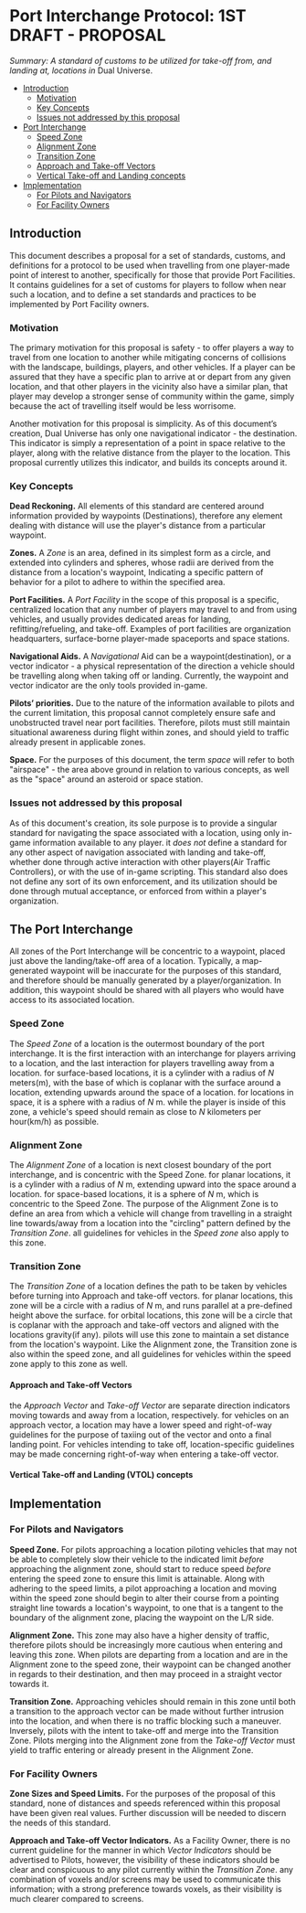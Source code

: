 # Port Interchange Protocol: 1ST DRAFT - PROPOSAL

*Summary: A standard of customs to be utilized for take-off from, and landing at, locations in* Dual Universe.

- [Introduction](#introduction)
  - [Motivation](#motivation)
  - [Key Concepts](#key-concepts)
  - [Issues not addressed by this proposal](#issues-not-addressed-by-this-proposal)
- [Port Interchange](#the-port-interchange)
  - [Speed Zone](#speed-zone)
  - [Alignment Zone](#alignment-zone)
  - [Transition Zone](#transition-zone)
  - [Approach and Take-off Vectors](#approach-and-take-off-vectors)
  - [Vertical Take-off and Landing concepts](#vertical-take-off-and-landing-vtol-concepts)
- [Implementation](#implementation)
  - [For Pilots and Navigators](#for-pilots-and-navigators)
  - [For Facility Owners](#for-facility-owners)


## Introduction
This document describes a proposal for a set of standards, customs, and definitions for a protocol to be used when travelling from one player-made point of interest to another, specifically for those that provide Port Facilities.  It contains guidelines for a set of customs for players to follow when near such a location, and to define a set standards and practices to be implemented by Port Facility owners.

### Motivation
The primary motivation for this proposal is safety - to offer players a way to travel from one location to another while mitigating concerns of collisions with the landscape, buildings, players, and other vehicles.  If a player can be assured that they have a specific plan to arrive at or depart from any given location, and that other players in the vicinity also have a similar plan, that player may develop a stronger sense of community within the game, simply because the act of travelling itself would be less worrisome.

Another motivation for this proposal is simplicity.  As of this document’s creation, Dual Universe has only one navigational indicator - the destination.  This indicator is simply a representation of a point in space relative to the player, along with the relative distance from the player to the location.  This proposal currently utilizes this indicator, and builds its concepts around it.

### Key Concepts
**Dead Reckoning.**  All elements of this standard are centered around information provided by waypoints (Destinations), therefore any element dealing with distance will use the player's distance from a particular waypoint.

**Zones.**  A *Zone* is an area, defined in its simplest form as a circle, and extended into cylinders and spheres, whose radii are derived from the distance from a location's waypoint,  Indicating a specific pattern of behavior for a pilot to adhere to within the specified area.

**Port Facilities.**  A *Port Facility* in the scope of this proposal is a specific, centralized location that any number of players may travel to and from using vehicles, and usually provides dedicated areas for landing, refitting/refueling, and take-off.  Examples of port facilities are organization headquarters, surface-borne player-made spaceports and space stations.

**Navigational Aids.**  A *Navigational* Aid can be a waypoint(destination), or a vector indicator - a physical representation of the direction a vehicle should be travelling along when taking off or landing.  Currently, the waypoint and vector indicator are the only tools provided in-game.

**Pilots’ priorities.**  Due to the nature of the information available to pilots and the current limitation, this proposal cannot completely ensure safe and unobstructed travel near port facilities.  Therefore, pilots must still maintain situational awareness during flight within zones, and should yield to traffic already present in applicable zones.

**Space.**  For the purposes of this document, the term *space* will refer to both "airspace" - the area above ground in relation to various concepts, as well as the "space" around an asteroid or space station.

### Issues not addressed by this proposal
As of this document's creation, its sole purpose is to provide a singular standard for navigating the space associated with a location, using only in-game information available to any player.  it *does not* define a standard for any other aspect of navigation associated with landing and take-off, whether done through active interaction with other players(Air Traffic Controllers), or with the use of in-game scripting.  This standard also does not define any sort of its own enforcement,  and its utilization should be done through mutual acceptance, or enforced from within a player's organization.

## The Port Interchange
All zones of the Port Interchange will be concentric to a waypoint, placed just above the landing/take-off area of a location.  Typically, a map-generated waypoint will be inaccurate for the purposes of this standard, and therefore should be manually generated by a player/organization.  In addition, this waypoint should be shared with all players who would have access to its associated location.

### Speed Zone
The *Speed Zone* of a location is the outermost boundary of the port interchange.  It is the first interaction with an interchange for players arriving to a location, and the last interaction for players travelling away from a location.  for surface-based locations, it is a cylinder with a radius of *N* meters(m), with the base of which is coplanar with the surface around a location, extending upwards around the space of a location. for locations in space, it is a sphere with a radius of *N* m.  while the player is inside of this zone, a vehicle's speed should remain as close to *N* kilometers per hour(km/h) as possible.

### Alignment Zone
The *Alignment Zone* of a location is next closest boundary of the port interchange, and is concentric with the Speed Zone.  for planar locations, it is a cylinder with a radius of *N* m, extending upward into the space around a location.  for space-based locations, it is a sphere of *N* m, which is concentric to the Speed Zone.  The purpose of the Alignment Zone is to define an area from which a vehicle will change from travelling in a straight line towards/away from a location into the "circling" pattern defined by the *Transition Zone*.  all guidelines for vehicles in the *Speed zone* also apply to this zone.

### Transition Zone
The *Transition Zone* of a location defines the path to be taken by vehicles before turning into Approach and take-off vectors.  for planar locations, this zone will be a circle with a radius of *N* m, and runs parallel at a pre-defined height above the surface.  for orbital locations, this zone will be a circle that is coplanar with the approach and take-off vectors and aligned with the locations gravity(if any).  pilots will use this zone to maintain a set distance from the location's waypoint.  Like the Alignment zone, the Transition zone is also within the speed zone, and all guidelines for vehicles within the speed zone apply to this zone as well.

#### Approach and Take-off Vectors
the *Approach Vector* and *Take-off Vector* are separate direction indicators moving towards and away from a location, respectively.  for vehicles on an approach vector, a location may have a lower speed and right-of-way guidelines for the purpose of taxiing out of the vector and onto a final landing point.  For vehicles intending to take off,  location-specific guidelines may be made concerning right-of-way when entering a take-off vector.

#### Vertical Take-off and Landing (VTOL) concepts

## Implementation

### For Pilots and Navigators
**Speed Zone.**  For pilots approaching a location piloting vehicles that may not be able to completely slow their vehicle to the indicated limit *before* approaching the alignment zone, should start to reduce speed *before* entering the speed zone to ensure this limit is attainable.  Along with adhering to the speed limits, a pilot approaching a location and moving within the speed zone should begin to alter their course from a pointing straight line towards a location's waypoint, to one that is a tangent to the boundary of the alignment zone, placing the waypoint on the L/R side.

**Alignment Zone.**  This zone may also have a higher density of traffic, therefore pilots should be increasingly more cautious when entering and leaving this zone.  When pilots are departing from a location and are in the Alignment zone to the speed zone, their waypoint can be changed another in regards to their destination, and then may proceed in a straight vector towards it.  

**Transition Zone.**   Approaching vehicles should remain in this zone until both a transition to the approach vector can be made without further intrusion into the location, and when there is no traffic blocking such a maneuver. Inversely, pilots with the intent to take-off and merge into the Transition Zone.  Pilots merging into the Alignment zone from the *Take-off Vector* must yield to traffic entering or already present in the Alignment Zone.

### For Facility Owners
**Zone Sizes and Speed Limits.**  For the purposes of the proposal of this standard, none of distances and speeds referenced within this proposal have been given real values.  Further discussion will be needed to discern the needs of this standard.

**Approach and Take-off Vector Indicators.**  As a Facility Owner,  there is no current guideline for the manner in which *Vector Indicators* should be advertised to Pilots, however, the visibility of these indicators should be clear and conspicuous to any pilot currently within the *Transition Zone*.  any combination of voxels and/or screens may be used to communicate this information; with a strong preference towards voxels, as their visibility is much clearer compared to screens.
<!--stackedit_data:
eyJoaXN0b3J5IjpbLTEyMjkwNDM4MjYsMTUyMzMyNzE2OSwtMj
A3NTEyNzYzMCw0NTQ4MzY3MjYsLTE0MzU4NDEzNzEsOTI1MDA0
MDk5XX0=
-->